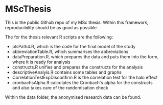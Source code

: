 # MScThesis
This is the public Github repo of my MSc thesis. Within this framework, reproducibility should be as good as possible.

The for the thesis relevant R scripts are the following:
- plsPath4.R, which is the code for the final model of the study
- abbreviationTable.R, which summarises the abbreviations
- dataPreparation.R, which prepares the data and puts them into the form, where it is ready for analysis
- constructs.R unifies and prepares the constructs for the analysis
- descriptiveAnalyis.R contains some tables and graphs
- CorrelationTestExpDisconfirm.R is the correlation test for the halo effect
- cronbachsAlpha.R calculates the Cronbach's alpha for the constructs and also takes care of the randomisation check

Within the data folder, the anonymised research data can be found.
